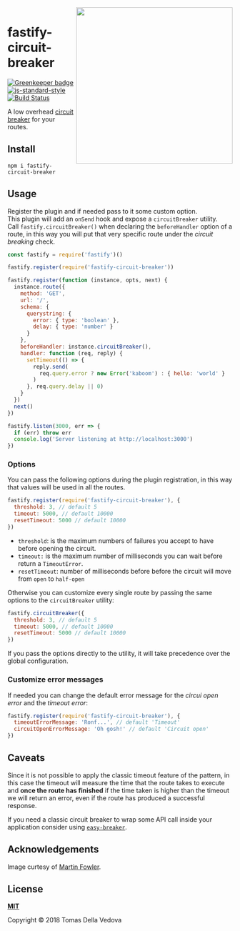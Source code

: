 <img align="right" width="350" height="auto" src="https://martinfowler.com/bliki/images/circuitBreaker/state.png">

# fastify-circuit-breaker

[![Greenkeeper badge](https://badges.greenkeeper.io/fastify/fastify-circuit-breaker.svg)](https://greenkeeper.io/)
[![js-standard-style](https://img.shields.io/badge/code%20style-standard-brightgreen.svg?style=flat)](http://standardjs.com/)  [![Build Status](https://travis-ci.org/delvedor/easy-breaker.svg?branch=master)](https://travis-ci.org/delvedor/easy-breaker)

A low overhead [circuit breaker](https://martinfowler.com/bliki/CircuitBreaker.html) for your routes.

## Install
```
npm i fastify-circuit-breaker
```

## Usage
Register the plugin and if needed pass to it some custom option.<br>
This plugin will add an `onSend` hook and expose a `circuitBreaker` utility.<br>
Call `fastify.circuitBreaker()` when declaring the `beforeHandler` option of a route, in this way you will put that very specific route under the *circuit breaking* check.
```js
const fastify = require('fastify')()

fastify.register(require('fastify-circuit-breaker'))

fastify.register(function (instance, opts, next) {
  instance.route({
    method: 'GET',
    url: '/',
    schema: {
      querystring: {
        error: { type: 'boolean' },
        delay: { type: 'number' }
      }
    },
    beforeHandler: instance.circuitBreaker(),
    handler: function (req, reply) {
      setTimeout(() => {
        reply.send(
          req.query.error ? new Error('kaboom') : { hello: 'world' }
        )
      }, req.query.delay || 0)
    }
  })
  next()
})

fastify.listen(3000, err => {
  if (err) throw err
  console.log('Server listening at http://localhost:3000')
})
```

### Options
You can pass the following options during the plugin registration, in this way that values will be used in all the routes.
```js
fastify.register(require('fastify-circuit-breaker'), {
  threshold: 3, // default 5
  timeout: 5000, // default 10000
  resetTimeout: 5000 // default 10000
})
```
- `threshold`: is the maximum numbers of failures you accept to have before opening the circuit.
- `timeout:` is the maximum number of milliseconds you can wait before return a `TimeoutError`.
- `resetTimeout`: number of milliseconds before before the circuit will move from `open` to `half-open`

Otherwise you can customize every single route by passing the same options to the `circuitBreaker` utility:
```js
fastify.circuitBreaker({
  threshold: 3, // default 5
  timeout: 5000, // default 10000
  resetTimeout: 5000 // default 10000
})
```
If you pass the options directly to the utility, it will take precedence over the global configuration.

### Customize error messages
If needed you can change the default error message for the *circui open error* and the *timeout error*:
```js
fastify.register(require('fastify-circuit-breaker'), {
  timeoutErrorMessage: 'Ronf...', // default 'Timeout'
  circuitOpenErrorMessage: 'Oh gosh!' // default 'Circuit open'
})
```

## Caveats
Since it is not possible to apply the classic timeout feature of the pattern, in this case the timeout will measure the time that the route takes to execute and **once the route has finished** if the time taken is higher than the timeout we will return an error, even if the route has produced a successful response.

If you need a classic circuit breaker to wrap some API call inside your application consider using [`easy-breaker`](https://github.com/delvedor/easy-breaker).

## Acknowledgements
Image curtesy of [Martin Fowler](https://martinfowler.com/bliki/CircuitBreaker.html).

<a name="license"></a>
## License
**[MIT](https://github.com/fastify/fastify-circuit-breaker/blob/master/LICENSE)**<br>

Copyright © 2018 Tomas Della Vedova
